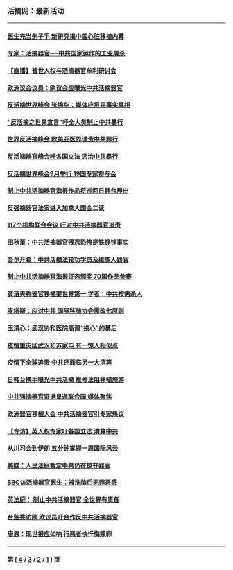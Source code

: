 ### 活摘网：最新活动
---
#### [医生充当刽子手 新研究揭中国心脏移植内幕](../../pages/nf5883/n13772291.md?11170430) 
#### [专家：活摘器官──中共国家运作的工业屠杀](../../pages/nf5883/n13761178.md?11170430) 
#### [【直播】普世人权与活摘器官牟利研讨会](../../pages/nf5883/n13425146.md?11170430) 
#### [欧洲议会议员：欧议会应曝光中共活摘器官](../../pages/nf5883/n13336571.md?11170430) 
#### [反活摘世界峰会 张锦华：媒体应报导事实真相](../../pages/nf5883/n13278502.md?11170430) 
#### [“反活摘之世界宣言”吁全人类制止中共暴行](../../pages/nf5883/n13259730.md?11170430) 
#### [世界反活摘峰会 欧美亚医界谴责中共罪行](../../pages/nf5883/n13253550.md?11170430) 
#### [反活摘器官峰会吁各国立法 惩治中共暴行](../../pages/nf5883/n13245052.md?11170430) 
#### [反活摘世界峰会9月举行 19国专家将与会](../../pages/nf5883/n13201492.md?11170430) 
#### [制止中共活摘器官海报作品将巡回日韩台展出](../../pages/nf5883/n13177791.md?11170430) 
#### [反强摘器官法案进入加拿大国会二读](../../pages/nf5883/n13033450.md?11170430) 
#### [117个机构联合会议 吁对中共活摘器官追责](../../pages/nf5883/n12775087.md?11170430) 
#### [田秋堇：中共活摘器官残忍恐怖是铁铮铮事实](../../pages/nf5883/n12702148.md?11170430) 
#### [吾尔开希：中共活摘法轮功学员及维族人器官](../../pages/nf5883/n12693197.md?11170430) 
#### [制止中共活摘器官海报征选颁奖 70国作品参赛](../../pages/nf5883/n12692050.md?11170430) 
#### [黄洁夫称器官移植要世界第一 学者：中共按需杀人](../../pages/nf5883/n12572329.md?11170430) 
#### [麦塔斯：应对中共 国际移植协会需改七原则](../../pages/nf5883/n12514711.md?11170430) 
#### [玉清心：武汉协和医院高调“换心”的幕后](../../pages/nf5883/n12298730.md?11170430) 
#### [疫情重灾区武汉和苏家屯 有一惊人相似点](../../pages/nf5883/n12150824.md?11170430) 
#### [疫情下全球追责 中共还面临另一大清算](../../pages/nf5883/n12070397.md?11170430) 
#### [日韩台携手曝光中共活摘 推修法阻移植旅游](../../pages/nf5883/n11712046.md?11170430) 
#### [中共强摘器官证据呈递联合国 媒体聚焦](../../pages/nf5883/n11546426.md?11170430) 
#### [欧洲器官移植大会 中共活摘器官引专家热议](../../pages/nf5883/n11539095.md?11170430) 
#### [【专访】英人权专家吁各国立法 清算中共](../../pages/nf5883/n11367315.md?11170430) 
#### [从川习会到伊朗 五分钟掌握一周国际风云](../../pages/nf5883/n11338520.md?11170430) 
#### [美媒：人民法庭裁定中共仍在掠夺器官](../../pages/nf5883/n11334897.md?11170430) 
#### [BBC访活摘器官医生：被洗脑后无罪恶感](../../pages/nf5883/n11335935.md?11170430) 
#### [英法庭： 制止中共活摘器官 全世界有责任](../../pages/nf5883/n11330691.md?11170430) 
#### [台监委访欧 欧议员吁合作反中共活摘器官](../../pages/nf5883/n11109190.md?11170430) 
#### [唐恩：现世报应如响 行恶者快忏悔赎罪](../../pages/nf5883/n11104016.md?11170430) 

---
#### 第 [ [4](./4.md?11170430) / [3](./3.md?11170430) / [2](./2.md?11170430) / [1](./1.md?11170430) ] 页

